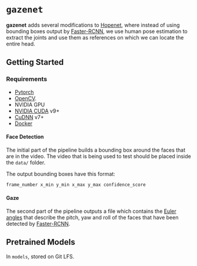 # `gazenet`

**gazenet** adds several modifications to [Hopenet](https://github.com/natanielruiz/deep-head-pose), where instead of using bounding boxes output by [Faster-RCNN](https://arxiv.org/pdf/1506.01497.pdf), we use human pose estimation to extract the joints and use them as references on which we can locate the entire head.

## Getting Started

### Requirements

* [Pytorch](https://pytorch.org/)
* [OpenCV](https://opencv.org/).
* NVIDIA GPU
* [NVIDIA CUDA](https://developer.nvidia.com/cuda-downloads) v9+
* [CuDNN](https://developer.nvidia.com/cudnn) v7+
* [Docker](https://docs.docker.com/engine/installation/)

#### Face Detection

The initial part of the pipeline builds a bounding box around the faces that are in the video. The video that is being used to test should be placed inside the `data/` folder.

The output bounding boxes have this format:

```sh
frame_number x_min y_min x_max y_max confidence_score
```

#### Gaze

The second part of the pipeline outputs a file which contains the [Euler angles](https://en.wikipedia.org/wiki/Euler_angles) that describe the pitch, yaw and roll of the faces that have been detected by [Faster-RCNN](https://arxiv.org/pdf/1506.01497.pdf).

## Pretrained Models

In `models`, stored on Git LFS.